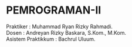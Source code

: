 # PEMROGRAMAN-II
Praktiker : Muhammad Ryan Rizky Rahmadi.<br>
Dosen : Andreyan Rizky Baskara, S.Kom., M.Kom.<br>
Asistem Praktikkum : Bachrul Uluum.
